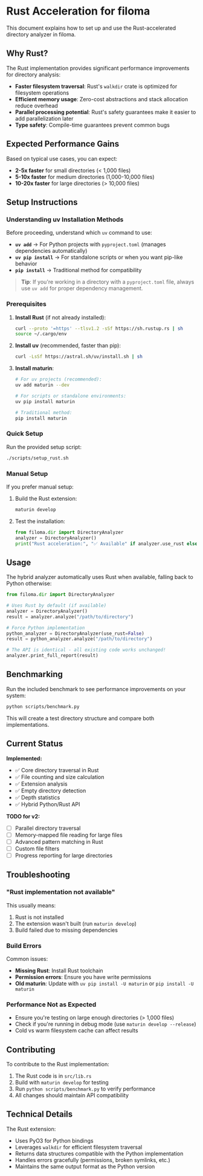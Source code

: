 # Rust Acceleration for filoma

This document explains how to set up and use the Rust-accelerated directory analyzer in filoma.

## Why Rust?

The Rust implementation provides significant performance improvements for directory analysis:

- **Faster filesystem traversal**: Rust's `walkdir` crate is optimized for filesystem operations
- **Efficient memory usage**: Zero-cost abstractions and stack allocation reduce overhead
- **Parallel processing potential**: Rust's safety guarantees make it easier to add parallelization later
- **Type safety**: Compile-time guarantees prevent common bugs

## Expected Performance Gains

Based on typical use cases, you can expect:
- **2-5x faster** for small directories (< 1,000 files)
- **5-10x faster** for medium directories (1,000-10,000 files)  
- **10-20x faster** for large directories (> 10,000 files)

## Setup Instructions

### Understanding uv Installation Methods

Before proceeding, understand which `uv` command to use:

- **`uv add`** → For Python projects with `pyproject.toml` (manages dependencies automatically)
- **`uv pip install`** → For standalone scripts or when you want pip-like behavior
- **`pip install`** → Traditional method for compatibility

> **Tip**: If you're working in a directory with a `pyproject.toml` file, always use `uv add` for proper dependency management.

### Prerequisites

1. **Install Rust** (if not already installed):
   ```bash
   curl --proto '=https' --tlsv1.2 -sSf https://sh.rustup.rs | sh
   source ~/.cargo/env
   ```

2. **Install uv** (recommended, faster than pip):
   ```bash
   curl -LsSf https://astral.sh/uv/install.sh | sh
   ```

3. **Install maturin**:
   ```bash
   # For uv projects (recommended):
   uv add maturin --dev
   
   # For scripts or standalone environments:
   uv pip install maturin
   
   # Traditional method:
   pip install maturin
   ```

### Quick Setup

Run the provided setup script:
```bash
./scripts/setup_rust.sh
```

### Manual Setup

If you prefer manual setup:

1. Build the Rust extension:
   ```bash
   maturin develop
   ```

2. Test the installation:
   ```python
   from filoma.dir import DirectoryAnalyzer
   analyzer = DirectoryAnalyzer()
   print("Rust acceleration:", "✅ Available" if analyzer.use_rust else "❌ Not available")
   ```

## Usage

The hybrid analyzer automatically uses Rust when available, falling back to Python otherwise:

```python
from filoma.dir import DirectoryAnalyzer

# Uses Rust by default (if available)
analyzer = DirectoryAnalyzer()
result = analyzer.analyze("/path/to/directory")

# Force Python implementation
python_analyzer = DirectoryAnalyzer(use_rust=False)
result = python_analyzer.analyze("/path/to/directory")

# The API is identical - all existing code works unchanged!
analyzer.print_full_report(result)
```

## Benchmarking

Run the included benchmark to see performance improvements on your system:

```bash
python scripts/benchmark.py
```

This will create a test directory structure and compare both implementations.

## Current Status

**Implemented:**
- ✅ Core directory traversal in Rust
- ✅ File counting and size calculation
- ✅ Extension analysis
- ✅ Empty directory detection
- ✅ Depth statistics
- ✅ Hybrid Python/Rust API

**TODO for v2:**
- [ ] Parallel directory traversal
- [ ] Memory-mapped file reading for large files
- [ ] Advanced pattern matching in Rust
- [ ] Custom file filters
- [ ] Progress reporting for large directories

## Troubleshooting

### "Rust implementation not available"

This usually means:
1. Rust is not installed
2. The extension wasn't built (run `maturin develop`)
3. Build failed due to missing dependencies

### Build Errors

Common issues:
- **Missing Rust**: Install Rust toolchain
- **Permission errors**: Ensure you have write permissions
- **Old maturin**: Update with `uv pip install -U maturin` or `pip install -U maturin`

### Performance Not as Expected

- Ensure you're testing on large enough directories (> 1,000 files)
- Check if you're running in debug mode (use `maturin develop --release`)
- Cold vs warm filesystem cache can affect results

## Contributing

To contribute to the Rust implementation:

1. The Rust code is in `src/lib.rs`
2. Build with `maturin develop` for testing
3. Run `python scripts/benchmark.py` to verify performance
4. All changes should maintain API compatibility

## Technical Details

The Rust extension:
- Uses PyO3 for Python bindings
- Leverages `walkdir` for efficient filesystem traversal
- Returns data structures compatible with the Python implementation
- Handles errors gracefully (permissions, broken symlinks, etc.)
- Maintains the same output format as the Python version
